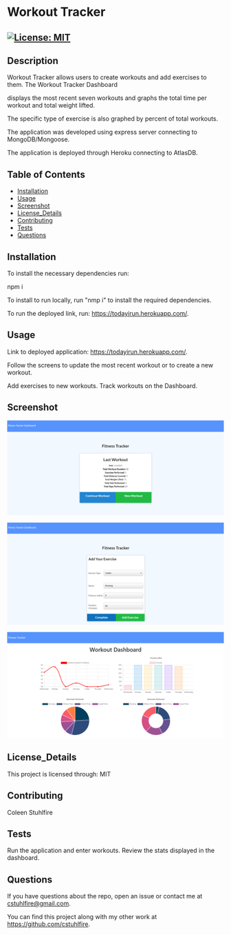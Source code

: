 # Workout Tracker
## [![License: MIT](https://img.shields.io/badge/License-MIT-blue.svg)](https://opensource.org/licenses/MIT)
## Description 
Workout Tracker allows users to create workouts and add exercises to them. The Workout Tracker Dashboard 

displays the most recent seven workouts and graphs the total time per workout and total weight lifted. 

The specific type of exercise is also graphed by percent of total workouts.

The application was developed using express server connecting to MongoDB/Mongoose.

The application is deployed through Heroku connecting to AtlasDB.

## Table of Contents
- [Installation](#installation)
- [Usage](#usage)
- [Screenshot](#screenshot)
- [License_Details](#license_details)
- [Contributing](#contributing) 
- [Tests](#tests)
- [Questions](#questions)
## Installation
To install the necessary dependencies run:

npm i

To install to run locally, run "nmp i" to install the required dependencies. 

To run the deployed link, run: https://todayirun.herokuapp.com/.
## Usage
Link to deployed application: https://todayirun.herokuapp.com/. 

Follow the screens to update the most recent workout or to create a new workout. 

Add exercises to new workouts. Track workouts on the Dashboard.

## Screenshot
![Screenshot](./screenshot.PNG)

![Screenshot](./screenshot3.PNG)

![Screenshot](./screenshot2.PNG)

## License_Details

This project is licensed through: MIT

## Contributing

Coleen Stuhlfire

## Tests

Run the application and enter workouts. Review the stats displayed in the dashboard.

## Questions

If you have questions about the repo, open an issue or contact me at 
cstuhlfire@gmail.com. 

You can find this project along with my other work 
at https://github.com/cstuhlfire.

